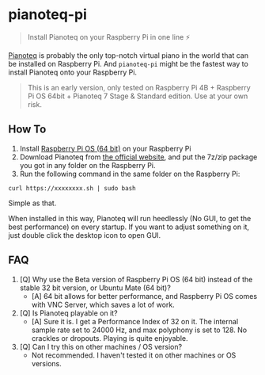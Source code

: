 # pianoteq-pi

> Install Pianoteq on your Raspberry Pi in one line ⚡️

[Pianoteq](https://pianoteq.com/) is probably the only top-notch virtual piano in the world that can be installed on Raspberry Pi. 
And `pianoteq-pi` might be the fastest way to install Pianoteq onto your Raspberry Pi.

> This is an early version, only tested on Raspberry Pi 4B + Raspberry Pi OS 64bit + Pianoteq 7 Stage & Standard edition. Use at your own risk.

## How To

1. Install [Raspberry Pi OS (64 bit)](https://downloads.raspberrypi.org/raspios_arm64/images/) on your Raspberry Pi
2. Download Pianoteq from [the official website](https://pianoteq.com/), and put the 7z/zip package you got in any folder on the Raspberry Pi.
3. Run the following command in the same folder on the Raspberry Pi:
```shell
curl https://xxxxxxxx.sh | sudo bash
```
Simple as that.

When installed in this way, Pianoteq will run heedlessly (No GUI, to get the best performance) on every startup.
If you want to adjust something on it, just double click the desktop icon to open GUI.


## FAQ

1. [Q] Why use the Beta version of Raspberry Pi OS (64 bit) instead of the stable 32 bit version, or Ubuntu Mate (64 bit)?
    - [A] 64 bit allows for better performance, and Raspberry Pi OS comes with VNC Server, which saves a lot of work.
2. [Q] Is Pianoteq playable on it?
    - [A] Sure it is. I get a Performance Index of 32 on it. The internal sample rate set to 24000 Hz, and max polyphony is set to 128. No crackles or dropouts. Playing is quite enjoyable.
3. [Q] Can I try this on other machines / OS version?
    - Not recommended. I haven't tested it on other machines or OS versions.

